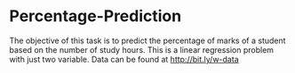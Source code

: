 # Percentage-Prediction
The objective of this task is to predict the percentage of marks of a student based on the number of study hours. This is a linear regression problem with just two variable. Data can be found at http://bit.ly/w-data
